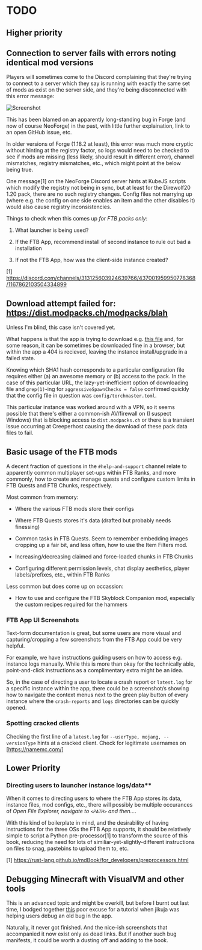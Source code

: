 # TODO

## Higher priority

## Connection to server fails with errors noting identical mod versions

Players will sometimes come to the Discord complaining that they're trying to
connect to a server which they say is running with exactly the same set of mods
as exist on the server side, and they're being disconnected with this error
message:

![Screenshot](https://cdn.discordapp.com/attachments/560188834592063488/1174702001255366787/Direwolf20.png?ex=65688d7e&is=6556187e&hm=34b27ebdcb7ff85fbc1ecae239c6b9156895c3a8a21eafb73ddeae23acce609d&)

This has been blamed on an apparently long-standing bug in Forge (and now of
course NeoForge) in the past, with little further explaination, link to an open
GitHub issue, etc.

In older versions of Forge (1.18.2 at least), this error was much more cryptic
without hinting at the registry factor, so logs would need to be checked to
see if mods are missing (less likely, should result in different error), channel
mismatches, registry mismatches, etc., which might point at the below being true.

One message[1] on the NeoForge Discord server hints at KubeJS scripts which
modify the registry not being in sync, but at least for the Direwolf20 1.20
pack, there are no such registry changes.  Config files not marrying up
(where e.g. the config on one side enables an item and the other disables it)
would also cause registry inconsistencies.

Things to check when this comes up *for FTB packs only*:

  1.  What launcher is being used?

  2.  If the FTB App, recommend install of second instance to rule out bad a
      installation

  3.  If not the FTB App, how was the client-side instance created?

[1] https://discord.com/channels/313125603924639766/437001959950778368/1167862103504334899

## Download attempt failed for: https://dist.modpacks.ch/modpacks/blah

Unless I'm blind, this case isn't covered yet.

What happens is that the app is trying to download e.g.
[this file](https://dist.modpacks.ch/modpacks/1/FTB%20Presents%20Direwolf20%201.20-1.2.0/config/71e8d5d4ffff87d852c3c1dcf2153aaa30c3d0be)
and, for some reason, it can be sometimes be downloaded
fine in a browser, but within the app a 404 is recieved,
leaving the instance install/upgrade in a failed state.

Knowing which SHA1 hash corresponds to a particular
configuration file requires either (a) an awesome memory or (b)
access to the pack.  In the case of this particular URL, the
lazy-yet-inefficient option of downloading file and
`grep(1)`-ing for `aggressiveSpawnChecks = false` confirmed
quickly that the config file in question was
`config/torchmaster.toml`.

This particular instance was worked around with a VPN, so it
seems possible that there's either a common-ish AV/firewall
on (I suspect Windows) that is blocking access to
`dist.modpacks.ch` or there is a transient issue occurring at
Creeperhost causing the download of these pack data files to
fail.

## Basic usage of the FTB mods

A decent fraction of questions in the `#help-and-support` channel
relate to apparently common multiplayer set-ups within FTB Ranks,
and more commonly, how to create and manage quests and configure
custom limits in FTB Quests and FTB Chunks, respectively.

Most common from memory:

  - Where the various FTB mods store their configs

  - Where FTB Quests stores it's data (drafted but probably needs finessing)

  - Common tasks in FTB Quests.  Seem to remember embedding images cropping up
    a fair bit, and less often, how to use the Item Filters mod.

  - Increasing/decreasing claimed and force-loaded chunks in FTB Chunks

  - Configuring different permission levels, chat display aesthetics,
  player labels/prefixes, etc., within FTB Ranks

Less common but does come up on occassion:

  - How to use and configure the FTB Skyblock Companion mod, especially
    the custom recipes required for the hammers

### FTB App UI Screenshots

Text-form documentation is great, but some users are more visual
and capturing/cropping a few screenshots from the FTB App could be
very helpful.

For example, we have instructions guiding users on how to access
e.g. instance logs manually.  While this is more than okay for
the technically able, point-and-click instructions as a
complimentary extra might be an idea.

So, in the case of directing a user to locate a crash report or
`latest.log` for a specific instance within the app, there could
be a screenshot/s showing how to navigate the context menus next
to the green play button of every instance where the `crash-reports`
and `logs` directories can be quickly opened.

### Spotting cracked clients

Checking the first line of a `latest.log` for `--userType, mojang, --versionType` hints at a cracked client.
Check for legitimate usernames on [https://namemc.com/]

## Lower Priority

### Directing users to launcher instance logs/data**

When it comes to directing users to where the FTB App stores its data,
instance files, mod configs, etc., there will possibly be multiple
occurances of *Open File Explorer, navigate to `<PATH>` and then...*.

With this kind of boilerplate in mind, and the desirability of having
instructions for the three OSs the FTB App supports, it should be
relatively simple to script a Python pre-processor[1] to transform the
source of this book, reducing the need for lots of
similiar-yet-slightly-different instructions on files to snag,
pastebins to upload them to, etc.

[1] <https://rust-lang.github.io/mdBook/for_developers/preprocessors.html>

## Debugging Minecraft with VisualVM and other tools

This is an advanced topic and might be overkill, but before I burnt out
last time, I bodged together
[this](https://gist.github.com/ukmcplyr/3b39f568beb191b798aed32be640c5b4)
poor excuse for a tutorial when jikuja was helping users debug an old bug
in the app.

Naturally, it never got finished. And the nice-ish screenshots that
accompanied it now exist only as dead links.  But if another such bug
manifests, it could be worth a dusting off and adding to the book.

<!--
vim: ts=2 sw=2 et fdm=marker :
-->
